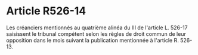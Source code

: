 # Article R526-14

Les créanciers mentionnés au quatrième alinéa du III de l'article L. 526-17 saisissent le tribunal compétent selon les règles de droit commun de leur opposition dans le mois suivant la publication mentionnée à l'article R. 526-13.
